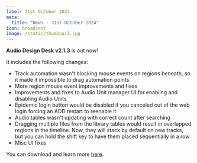```yaml
---
label: 31st October 2024
meta:
  title: "News - 31st October 2024"
icon: broadcast
image: /static/thumbnail.jpg
---
```


**Audio Design Desk v2.1.3** is out now!

It includes the following changes:

- Track automation wasn't blocking mouse events on regions beneath, so it made it impossible to drag automation points
- More region mouse event improvements and fixes
- Improvements and fixes to Audio Unit manager UI for enabling and disabling Audio Units
- Epidemic login button would be disabled if you canceled out of the web login forcing an ADD restart to reenable it
- Audio tables wasn't updating with correct count after searching
- Dragging multiple files from the library tables would result in overlapped regions in the timeline. Now, they will stack by default on new tracks, but you can hold the shift key to have them placed sequentially in a row
- Misc UI fixes

You can download and learn more [here](https://add.app).